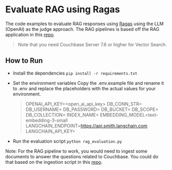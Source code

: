 # Evaluate RAG using Ragas

The code examples to evaluate RAG responses using [Ragas](https://ragas.io/) using the LLM (OpenAI) as the judge approach. The RAG pipelines is based off the RAG application in this [repo](https://github.com/couchbase-examples/qa-bot-demo).

> Note that you need Couchbase Server 7.6 or higher for Vector Search.

## How to Run

- Install the dependencies
  `pip install -r requirements.txt`
- Set the environment variables
  Copy the .env.example file and rename it to .env and replace the placeholders with the actual values for your environment.

  > OPENAI_API_KEY=<open_ai_api_key>
  > DB_CONN_STR=<your-couchbase-connection-string>
  > DB_USERNAME=<your-database-user>
  > DB_PASSWORD=<your-database-password>
  > DB_BUCKET=<your-database-bucket>
  > DB_SCOPE=<your-database-scope>
  > DB_COLLECTION=<your-database-collection>
  > INDEX_NAME=<vector-search-index-name>
  > EMBEDDING_MODEL=text-embedding-3-small
  > LANGCHAIN_ENDPOINT=https://api.smith.langchain.com
  > LANGCHAIN_API_KEY=<your-langsmith-api-key>

- Run the evaluation script
  `python rag_evaluation.py`

Note: For the RAG pipeline to work, you would need to ingest some documents to answer the questions related to Couchbase. You could do that based on the ingestion script in this [repo](https://github.com/couchbase-examples/qa-bot-demo).
